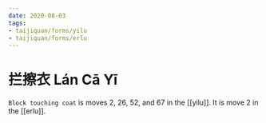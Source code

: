 ```yaml
---
date: 2020-08-03
tags:
- taijiquan/forms/yilu
- taijiquan/forms/erlu
---
```


# 拦擦衣 Lán Cā Yī

`Block touching coat` is moves 2, 26, 52, and 67 in the [[yilu]]. It is move 2 in the [[erlu]].
